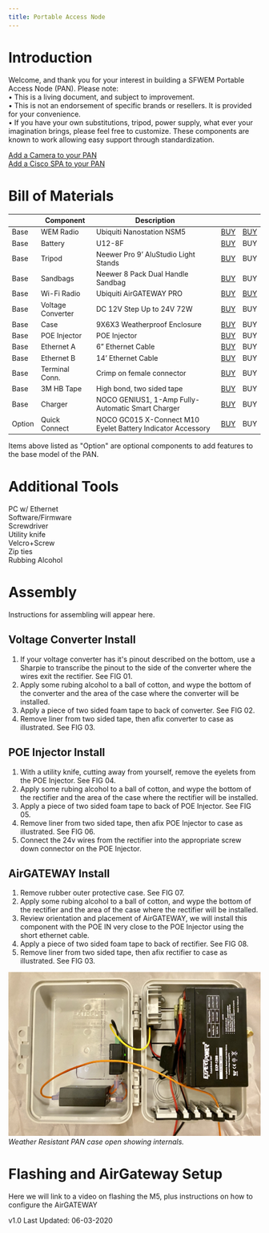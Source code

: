 ```yaml
---
title: Portable Access Node
---
```

# Introduction
Welcome, and thank you for your interest in building a SFWEM Portable Access Node (PAN). Please note:<br>
•	This is a living document, and subject to improvement.<br>
•	This is not an endorsement of specific brands or resellers. It is provided for your convenience.<br>
•	If you have your own substitutions, tripod, power supply, what ever your imagination brings, please feel free to customize. These components are known to work allowing easy support through standardization.<br>

[Add a Camera to your PAN](PAN_Camera.md)<BR>
[Add a Cisco SPA to your PAN](PAN_Cisco_Phone_SPA_525G2.md)<BR>

# Bill of Materials

|        | Component | Description |     |     |
| ------ | --------- | ----------- | --- | --- |
| Base   | WEM Radio| Ubiquiti Nanostation NSM5 |[BUY](https://www.amazon.com/dp/B00HXT8KJ4?ref=ppx_pop_mob_ap_share)|[BUY](https://www.balticnetworks.com/manufacturers/ubiquiti/ubiquiti-nanostation-m5-airmax-us-ca)|BUY|
| Base   | Battery | U12-8F | [BUY](https://www.amazon.com/APC-Battery-Replacement-BE650G1-RBC17/dp/B0002QLDLC/ref=ac_session_sims_23_2/139-1729255-5161352?_encoding=UTF8&pd_rd_i=B0002QLDLC&pd_rd_r=bbc8bd7b-29ce-418a-bc0e-0a2eabab45bb&pd_rd_w=0NRNf&pd_rd_wg=KKqOX&pf_rd_p=77a86a8c-20b5-42ee-b876-2528db9dcaf2&pf_rd_r=PWAH6TQWMP7FHSVA3X6P&psc=1&refRID=PWAH6TQWMP7FHSVA3X6P) |BUY|BUY|
| Base   | Tripod | Neewer Pro 9’ AluStudio Light Stands |[BUY](https://www.amazon.com/dp/B00UWDD0AW/ref=cm_sw_r_cp_api_i_FZnpEb2Q2FSBQ)|BUY|BUY|
| Base   | Sandbags | Neewer 8 Pack Dual Handle Sandbag |[BUY](https://www.amazon.com/gp/product/B01HM8KS72/ref=ppx_yo_dt_b_asin_title_o03_s00?ie=UTF8&psc=1)|BUY|BUY|
| Base   | Wi-Fi Radio | Ubiquiti AirGATEWAY PRO      |[BUY](https://www.amazon.com/dp/B017B00ZCO/ref=cm_sw_r_cp_api_i_PXnpEb9NNP43R)|[BUY](https://www.adorama.com/ubagproins.html?gclid=EAIaIQobChMIgJjb9t6C6AIVF9tkCh0EqgVQEAkYAiABEgIcbPD_BwE&utm_source=adl-gbase)| BUY |
| Base   | Voltage Converter | DC 12V Step Up to 24V 72W     |[BUY](https://www.amazon.com/dp/B07XBWHR56?ref=ppx_pop_mob_ap_share) | BUY | BUY |
| Base   | Case | 9X6X3 Weatherproof Enclosure      |[BUY](https://www.amazon.com/dp/B07FY224LW/ref=cm_sw_r_cp_api_i_DVnpEbDAZEAK8) | BUY | BUY |
| Base   | POE Injector |  POE Injector     |[BUY](https://www.amazon.com/dp/B005HIS408/ref=cm_sw_r_cp_api_i_20npEb9STFQNE)| BUY | BUY |
| Base   | Ethernet A | 6” Ethernet Cable     |[BUY](https://www.monoprice.com/product?p_id=29474)| BUY | BUY |
| Base   | Ethernet B | 14’ Ethernet Cable     |[BUY](https://www.monoprice.com/product?p_id=29474)| BUY | BUY |
| Base   | Terminal Conn. | Crimp on female connector    |[BUY](https://www.acehardware.com/departments/lighting-and-electrical/boxes-fittings-and-conduit/lugs/33648) | BUY | BUY |
| Base   | 3M HB Tape | High bond, two sided tape     |[BUY](https://www.acehardware.com/departments/home-and-decor/office-supplies/tape/9039587) | BUY | BUY |
| Base   | Charger | NOCO GENIUS1, 1-Amp Fully-Automatic Smart Charger |[BUY](https://www.amazon.com/gp/product/B07W46BX31/ref=ppx_od_dt_b_asin_title_s00?ie=UTF8&psc=1) | BUY |
| Option | Quick Connect | NOCO GC015 X-Connect M10 Eyelet Battery Indicator Accessory |[BUY](https://www.amazon.com/gp/product/B009MI9JMG/ref=ppx_yo_dt_b_asin_title_o04_s00?ie=UTF8&psc=1)| BUY | BUY |





Items above listed as "Option" are optional components to add features to the base model of the PAN.


# Additional Tools

PC w/ Ethernet<BR>
Software/Firmware<BR>
Screwdriver<BR>
Utility knife<BR>
Velcro+Screw<BR>
Zip ties<BR>
Rubbing Alcohol<BR>


# Assembly

Instructions for assembling will appear here.<BR>

## Voltage Converter Install

1. If your voltage converter has it's pinout described on the bottom, use a Sharpie to transcribe the pinout to the side of the converter where the wires exit the rectifier. See FIG 01.
2. Apply some rubing alcohol to a ball of cotton, and wype the bottom of the converter and the area of the case where the converter will be installed.
3. Apply a piece of two sided foam tape to back of converter. See FIG 02.
4. Remove liner from two sided tape, then afix converter to case as illustrated. See FIG 03.

## POE Injector Install

1. With a utility knife, cutting away from yourself, remove the eyelets from the POE Injector. See FIG 04.
2. Apply some rubing alcohol to a ball of cotton, and wype the bottom of the rectifier and the area of the case where the rectifier will be installed.
3. Apply a piece of two sided foam tape to back of POE Injector. See FIG 05.
4. Remove liner from two sided tape, then afix POE Injector to case as illustrated. See FIG 06.
5. Connect the 24v wires from the rectifier into the appropriate screw down connector on the POE Injector.

## AirGATEWAY Install

1. Remove rubber outer protective case. See FIG 07.
2. Apply some rubing alcohol to a ball of cotton, and wype the bottom of the rectifier and the area of the case where the rectifier will be installed.
3. Review orientation and placement of AirGATEWAY, we will install this component with the POE IN very close to the POE Injector using the short ethernet cable.
4. Apply a piece of two sided foam tape to back of rectifier. See FIG 08.
4. Remove liner from two sided tape, then afix rectifier to case as illustrated. See FIG 03.



![screenshot](PAN_v01.jpg)<BR>
*Weather Resistant PAN case open showing internals.*

# Flashing and AirGateway Setup

Here we will link to a video on flashing the M5, plus instructions on how to configure the AirGATEWAY

v1.0 Last Updated: 06-03-2020
